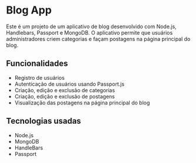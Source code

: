 # Blog App

Este é um projeto de um aplicativo de blog desenvolvido com Node.js, Handlebars, Passport e MongoDB. O aplicativo permite que usuários administradores criem categorias e façam postagens na página principal do blog.

## Funcionalidades

- Registro de usuários
- Autenticação de usuários usando Passport.js
- Criação, edição e exclusão de categorias
- Criação, edição e exclusão de postagens
- Visualização das postagens na página principal do blog

## Tecnologias usadas

- Node.js 
- MongoDB
- HandleBars
- Passport

